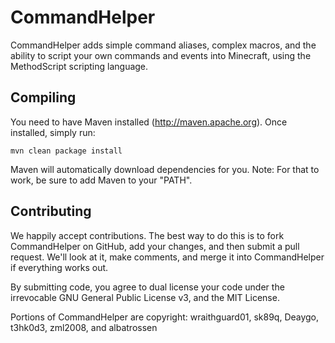 CommandHelper
=============

CommandHelper adds simple command aliases, complex macros, 
and the ability to script your own commands and events into Minecraft,
using the MethodScript scripting language.

Compiling
---------

You need to have Maven installed (http://maven.apache.org). Once installed,
simply run:

    mvn clean package install
    
Maven will automatically download dependencies for you. Note: For that to work,
be sure to add Maven to your "PATH".

Contributing
------------

We happily accept contributions. The best way to do this is to fork
CommandHelper on GitHub, add your changes, and then submit a pull request.
We'll look at it, make comments, and merge it into CommandHelper if
everything works out.

By submitting code, you agree to dual license your code under the 
irrevocable GNU General Public License v3, and the MIT License.

Portions of CommandHelper are copyright: wraithguard01, sk89q, Deaygo, 
t3hk0d3, zml2008, and albatrossen